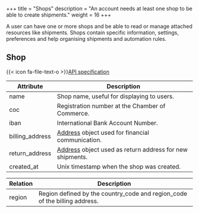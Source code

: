 +++
title = "Shops"
description = "An account needs at least one shop to be able to create shipments."
weight = 16
+++

A user can have one or more shops and be able to read or manage attached resources like shipments. Shops contain specific information, settings, preferences and help organising shipments and automation rules.

## Shop

{{< icon fa-file-text-o >}}[API specification](https://docs.myparcel.com/api-specification#/Shops)

Attribute       | Description
--------------- | -----------
name            | Shop name, useful for displaying to users.
coc             | Registration number at the Chamber of Commerce.
iban            | International Bank Account Number.
billing_address | [Address](/api/resources/addresses) object used for financial communication.
return_address  | [Address](/api/resources/addresses) object used as return address for new shipments.
created_at      | Unix timestamp when the shop was created.

Relation | Description
-------- | -----------
region   | Region defined by the country_code and region_code of the billing address.

